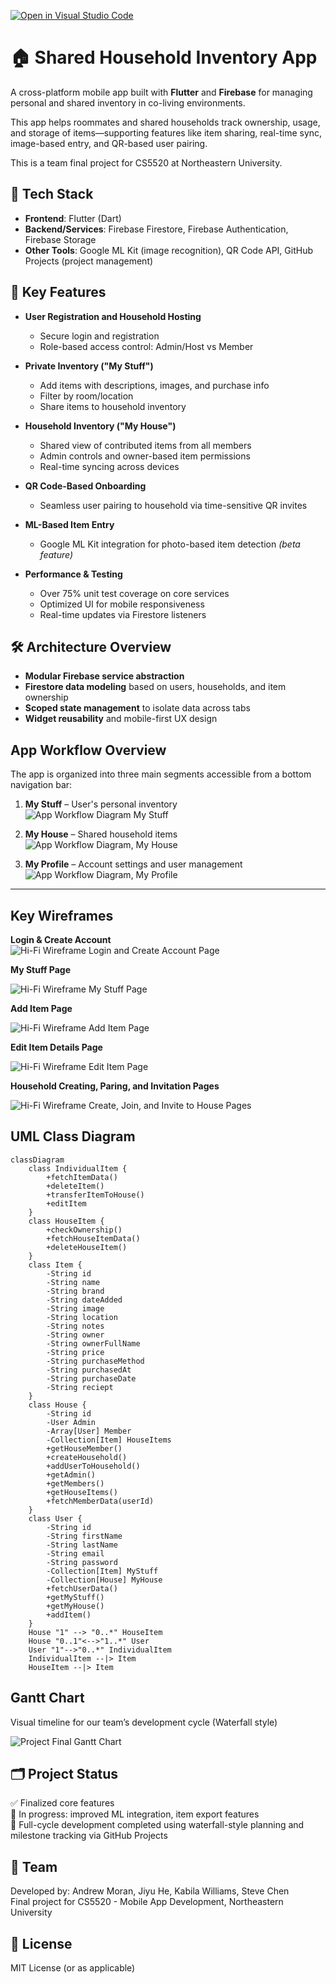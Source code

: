 [![Open in Visual Studio Code](https://classroom.github.com/assets/open-in-vscode-718a45dd9cf7e7f842a935f5ebbe5719a5e09af4491e668f4dbf3b35d5cca122.svg)](https://classroom.github.com/online_ide?assignment_repo_id=12095445&assignment_repo_type=AssignmentRepo)

# 🏠 Shared Household Inventory App

A cross-platform mobile app built with **Flutter** and **Firebase** for managing personal and shared inventory in co-living environments.

This app helps roommates and shared households track ownership, usage, and storage of items—supporting features like item sharing, real-time sync, image-based entry, and QR-based user pairing.

This is a team final project for CS5520 at Northeastern University.

## 🚀 Tech Stack

- **Frontend**: Flutter (Dart)
- **Backend/Services**: Firebase Firestore, Firebase Authentication, Firebase Storage
- **Other Tools**: Google ML Kit (image recognition), QR Code API, GitHub Projects (project management)


## 🧩 Key Features

- **User Registration and Household Hosting**
  - Secure login and registration
  - Role-based access control: Admin/Host vs Member

- **Private Inventory ("My Stuff")**
  - Add items with descriptions, images, and purchase info
  - Filter by room/location
  - Share items to household inventory

- **Household Inventory ("My House")**
  - Shared view of contributed items from all members
  - Admin controls and owner-based item permissions
  - Real-time syncing across devices

- **QR Code-Based Onboarding**
  - Seamless user pairing to household via time-sensitive QR invites

- **ML-Based Item Entry**
  - Google ML Kit integration for photo-based item detection *(beta feature)*

- **Performance & Testing**
  - Over 75% unit test coverage on core services
  - Optimized UI for mobile responsiveness
  - Real-time updates via Firestore listeners


## 🛠 Architecture Overview

- **Modular Firebase service abstraction**
- **Firestore data modeling** based on users, households, and item ownership
- **Scoped state management** to isolate data across tabs
- **Widget reusability** and mobile-first UX design


## App Workflow Overview

The app is organized into three main segments accessible from a bottom navigation bar:

1. **My Stuff** – User's personal inventory  
![App Workflow Diagram My Stuff](/documentation/AppFlow_MyStuff_Final.png) 

2. **My House** – Shared household items 
![App Workflow Diagram, My House](/documentation/AppFlow_MyHouse_Final.png) 

3. **My Profile** – Account settings and user management 
![App Workflow Diagram, My Profile](/documentation/AppFlow_MyProfile_Final.png)  

---

## Key Wireframes  

**Login & Create Account**  
![Hi-Fi Wireframe Login and Create Account Page](/documentation/HFWF_Login_CreateAccount.png)  

**My Stuff Page**

![Hi-Fi Wireframe My Stuff Page](/documentation/HFWF_MyStuff.png)  

**Add Item Page**

![Hi-Fi Wireframe Add Item Page](/documentation/HFWF_AddItem.png)  

**Edit Item Details Page**

![Hi-Fi Wireframe Edit Item Page](/documentation/HFWF_EditItem.png)  

**Household Creating, Paring, and Invitation Pages**

![Hi-Fi Wireframe Create, Join, and Invite to House Pages](/documentation/HFWF_CreateJoinInviteHouse.png)  


## UML Class Diagram  

```mermaid
classDiagram
    class IndividualItem {
        +fetchItemData()
        +deleteItem()
        +transferItemToHouse()
        +editItem
    }
    class HouseItem {
        +checkOwnership()
        +fetchHouseItemData()
        +deleteHouseItem()
    }
    class Item {
        -String id
        -String name
        -String brand
        -String dateAdded
        -String image
        -String location
        -String notes
        -String owner
        -String ownerFullName
        -String price
        -String purchaseMethod
        -String purchasedAt
        -String purchaseDate
        -String reciept
    }
    class House {
        -String id
        -User Admin
        -Array[User] Member
        -Collection[Item] HouseItems
        +getHouseMember()
        +createHousehold()
        +addUserToHousehold()
        +getAdmin()
        +getMembers()
        +getHouseItems()
        +fetchMemberData(userId)
    }  
    class User {
        -String id
        -String firstName
        -String lastName
        -String email
        -String password
        -Collection[Item] MyStuff
        -Collection[House] MyHouse
        +fetchUserData()
        +getMyStuff()
        +getMyHouse()
        +addItem()
    }
    House "1" --> "0..*" HouseItem
    House "0..1"<-->"1..*" User
    User "1"-->"0..*" IndividualItem
    IndividualItem --|> Item
    HouseItem --|> Item
```

## Gantt Chart  

Visual timeline for our team’s development cycle (Waterfall style)

![Project Final Gantt Chart](documentation/AvengersGanttChart_Final.png)  


## 🗂 Project Status

✅ Finalized core features  
🧪 In progress: improved ML integration, item export features  
🧱 Full-cycle development completed using waterfall-style planning and milestone tracking via GitHub Projects


## 👥 Team

Developed by: Andrew Moran, Jiyu He, Kabila Williams, Steve Chen  
Final project for CS5520 - Mobile App Development, Northeastern University

## 🔗 License

MIT License (or as applicable)

